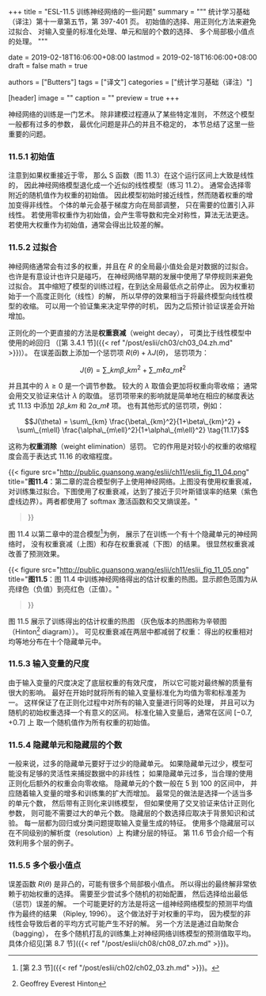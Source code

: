 +++
title = "ESL-11.5 训练神经网络的一些问题"
summary = """
统计学习基础（译注）第十一章第五节，第 397-401 页。
初始值的选择、用正则化方法来避免过拟合、
对输入变量的标准化处理、单元和层的个数的选择、
多个局部极小值点的处理。
"""

date = 2019-02-18T16:06:00+08:00
lastmod = 2019-02-18T16:06:00+08:00
draft = false
math = true

authors = ["Butters"]
tags = ["译文"]
categories = ["统计学习基础（译注）"]

[header]
image = ""
caption = ""
preview = true
+++

神经网络的训练是一门艺术。
除非建模过程遵从了某些特定准则，
不然这个模型一般都有过多的参数，
最优化问题是非凸的并且不稳定的，
本节总结了这里一些重要的问题。

### 11.5.1 初始值

注意到如果权重接近于零，
那么 S 函数（图 11.3）在这个运行区间上大致是线性的，
因此神经网络模型退化成一个近似的线性模型（练习 11.2）。
通常会选择零附近的随机值作为权重的初始值。
因此模型初始时接近线性，然而随着权重的增加变得非线性。
个体的单元会基于梯度方向在局部调整，
只在需要的位置引入非线性。
若使用零权重作为初始值，会产生零导数和完全对称性，算法无法更迭。
若使用大权重作为初始值，通常会得出比较差的解。

### 11.5.2 过拟合

神经网络通常会有过多的权重，并且在 $R$ 的全局最小值处会是对数据的过拟合。
也许是有意设计也许只是碰巧，
在神经网络早期的发展中使用了早停规则来避免过拟合。
其中缩短了模型的训练过程，在到达全局最低点之前停止。
因为权重初始于一个高度正则化（线性）的解，
所以早停的效果相当于将最终模型向线性模型的收缩。
可以用一个验证集来决定早停的时机，
因为之后预计验证误差会开始增加。

正则化的一个更直接的方法是**权重衰减**（weight decay），
可类比于线性模型中使用的岭回归
（[第 3.4.1 节]({{< ref "/post/eslii/ch03/ch03_04.zh.md" >}})）。
在误差函数上添加一个惩罚项
$R(\theta) + \lambda J(\theta)$，
惩罚项为：

$$J(\theta) = \sum\_{km}\beta\_{km}^2 + \sum\_{m\ell}\alpha\_{m\ell}^2
\tag{11.16}$$

并且其中的 $\lambda \geq 0$ 是一个调节参数。
较大的 $\lambda$ 取值会更加将权重向零收缩；
通常会用交叉验证来估计 $\lambda$ 的取值。
惩罚项带来的影响就是简单地在相应的梯度表达式 11.13 中添加
$2\beta\_{km}$ 和 $2\alpha\_{m\ell}$ 项。
也有其他形式的惩罚项，例如：

$$J(\theta) = \sum\_{km} \frac{\beta\_{km}^2}{1+\beta\_{km}^2} +
\sum\_{m\ell} \frac{\alpha\_{m\ell}^2}{1+\alpha\_{m\ell}^2}
\tag{11.17}$$

这称为**权重消除**（weight elimination）惩罚。
它的作用是对较小的权重的收缩程度会高于表达式 11.16 的收缩程度。

{{< figure
  src="http://public.guansong.wang/eslii/ch11/eslii_fig_11_04.png"
  title="**图11.4**：第二章的混合模型例子上使用神经网络。上图没有使用权重衰减，对训练集过拟合。下图使用了权重衰减，达到了接近于贝叶斯错误率的结果（紫色虚线边界）。两者都使用了 softmax 激活函数和交叉熵误差。"
>}}

图 11.4 以第二章中的混合模型[^1]为例，
展示了在训练一个有十个隐藏单元的神经网络时，
没有权重衰减（上图）和存在权重衰减（下图）的结果。
很显然权重衰减改善了预测效果。

{{< figure
  src="http://public.guansong.wang/eslii/ch11/eslii_fig_11_05.png"
  title="**图11.5**：图 11.4 中训练神经网络得出的估计权重的热图。显示颜色范围为从亮绿色（负值）到亮红色（正值）。"
>}}

图 11.5 展示了训练得出的估计权重的热图
（灰色版本的热图称为辛顿图（Hinton[^2] diagram））。
可见权重衰减在两层中都减弱了权重：
得出的权重相对均等地分布在十个隐藏单元中。

### 11.5.3 输入变量的尺度

由于输入变量的尺度决定了底层权重的有效尺度，
所以它可能对最终解的质量有很大的影响。
最好在开始时就将所有的输入变量标准化为均值为零和标准差为一。
这样保证了在正则化过程中对所有的输入变量进行同等的处理，
并且可以为随机的初始权重选择一个有意义的区间。
标准化输入变量后，通常在区间 $[-0.7, +0.7]$ 上
取一个随机值作为所有权重的初始值。

### 11.5.4 隐藏单元和隐藏层的个数

一般来说，过多的隐藏单元要好于过少的隐藏单元。
如果隐藏单元过少，模型可能没有足够的灵活性来捕捉数据中的非线性；
如果隐藏单元过多，当合理的使用正则化后额外的权重会向零收缩。
隐藏单元的个数一般在 5 到 100 的区间中，
并应随着输入变量的增多和训练集的扩大而增加。
最常见的做法是选择一个适当多的单元个数，
然后带有正则化来训练模型，
但如果使用了交叉验证来估计正则化参数，
则可能不需要过大的单元个数。
隐藏层的个数选择应取决于背景知识和试验。
每一层都为回归或分类问题提取输入变量生成的特征。
使用多个隐藏层可以在不同级别的解析度（resolution）上
构建分层的特征。
第 11.6 节会介绍一个有效利用多个层的例子。

### 11.5.5 多个极小值点

误差函数 $R(\theta)$ 是非凸的，可能有很多个局部极小值点。
所以得出的最终解非常依赖于初始权重的选择。
需要至少尝试多个随机的初始配置，
然后选择给出最低（惩罚）误差的解。
一个可能更好的方法是将这一组神经网络模型的预测平均值作为最终的结果
（Ripley, 1996）。
这个做法好于对权重的平均，
因为模型的非线性会导致后者的平均方式可能产生不好的解。
另一个方法是通过自助聚合（bagging），
在多个随机打乱的训练集上对神经网络训练模型的预测值取平均。
具体介绍见[第 8.7 节]({{< ref "/post/eslii/ch08/ch08_07.zh.md" >}})。

[^1]: [第 2.3 节]({{< ref "/post/eslii/ch02/ch02_03.zh.md" >}})。
[^2]: Geoffrey Everest Hinton
